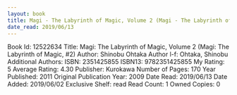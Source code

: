 ```yaml
---
layout: book
title: Magi - The Labyrinth of Magic, Volume 2 (Magi - The Labyrinth of Magic,  no. 2)
date_read: 2019/06/13
---
```


Book Id: 12522634
Title: Magi: The Labyrinth of Magic, Volume 2 (Magi: The Labyrinth of Magic, #2)
Author: Shinobu Ohtaka
Author l-f: Ohtaka, Shinobu
Additional Authors: 
ISBN: 2351425855
ISBN13: 9782351425855
My Rating: 5
Average Rating: 4.30
Publisher: Kurokawa
Number of Pages: 170
Year Published: 2011
Original Publication Year: 2009
Date Read: 2019/06/13
Date Added: 2019/06/02
Exclusive Shelf: read
Read Count: 1
Owned Copies: 0

